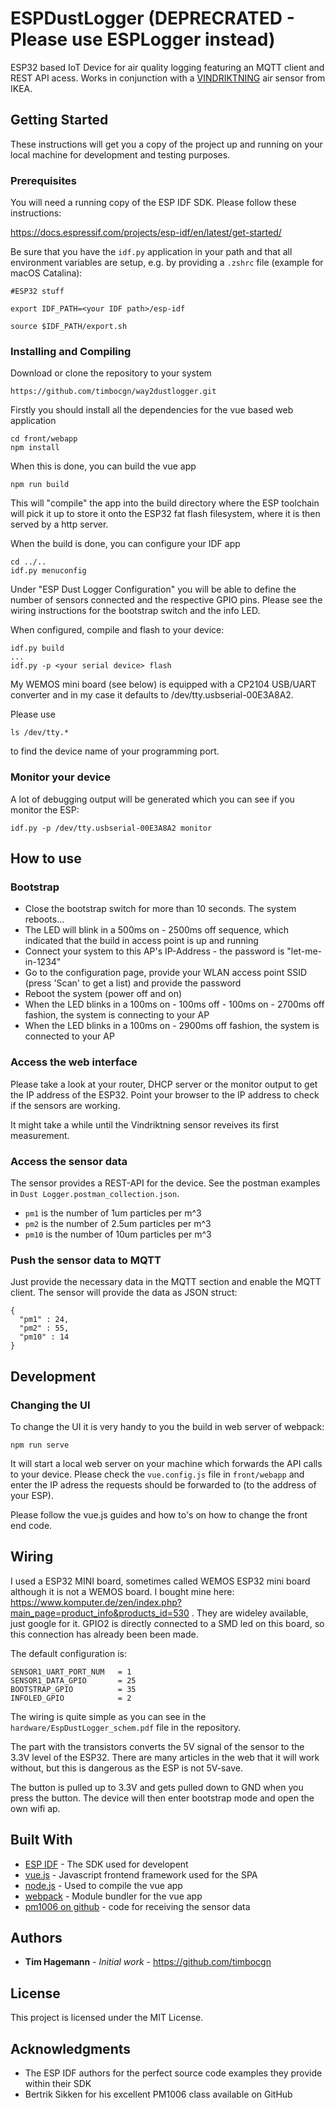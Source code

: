 # ESPDustLogger (DEPRECRATED - Please use ESPLogger instead)

ESP32 based IoT Device for air quality logging featuring an MQTT client and REST API acess. Works in conjunction with a [VINDRIKTNING](https://www.ikea.com/de/de/p/vindriktning-luftqualitaetssensor-70498242/) air sensor from IKEA.
    
## Getting Started

These instructions will get you a copy of the project up and running on your local machine for development and testing purposes. 

### Prerequisites

You will need a running copy of the ESP IDF SDK. Please follow these instructions:

https://docs.espressif.com/projects/esp-idf/en/latest/get-started/

Be sure that you have the `idf.py` application in your path and that all environment variables are setup, e.g. by providing a `.zshrc` file (example for macOS Catalina):

```
#ESP32 stuff

export IDF_PATH=<your IDF path>/esp-idf

source $IDF_PATH/export.sh
```

### Installing and Compiling

Download or clone the repository to your system

```
https://github.com/timbocgn/way2dustlogger.git
```

Firstly you should install all the dependencies for the vue based web application

```
cd front/webapp
npm install
```

When this is done, you can build the vue app

```
npm run build
```

This will "compile" the app into the build directory where the ESP toolchain will pick it up to store it onto the ESP32 fat flash filesystem, where it is then served by a http server.

When the build is done, you can configure your IDF app

```
cd ../..
idf.py menuconfig
```

Under "ESP Dust Logger Configuration" you will be able to define the number of sensors connected and the respective GPIO pins. Please see the wiring instructions for the bootstrap switch and the info LED.

When configured, compile and flash to your device:

```
idf.py build
...
idf.py -p <your serial device> flash
```

My WEMOS mini board (see below) is equipped with a CP2104 USB/UART converter and in my case it defaults to /dev/tty.usbserial-00E3A8A2. 

Please use 
```
ls /dev/tty.*
```
to find the device name of your programming port.

### Monitor your device

A lot of debugging output will be generated which you can see if you monitor the ESP:

```
idf.py -p /dev/tty.usbserial-00E3A8A2 monitor
```

## How to use

### Bootstrap

* Close the bootstrap switch for more than 10 seconds. The system reboots...
* The LED will blink in a 500ms on - 2500ms off sequence, which indicated that the build in access point is up and running
* Connect your system to this AP's IP-Address - the password is "let-me-in-1234"
* Go to the configuration page, provide your WLAN access point SSID (press 'Scan' to get a list) and provide the password
* Reboot the system (power off and on)
* When the LED blinks in a 100ms on - 100ms off - 100ms on - 2700ms off fashion, the system is connecting to your AP
* When the LED blinks in a 100ms on - 2900ms off fashion, the system is connected to your AP

### Access the web interface

Please take a look at your router, DHCP server or the monitor output to get the IP address of the ESP32. Point your browser to the IP address to check if the sensors are working. 

It might take a while until the Vindriktning sensor reveives its first measurement.

### Access the sensor data 

The sensor provides a REST-API for the device. See the postman examples in `Dust Logger.postman_collection.json`.

* `pm1` is the number of 1um particles per m^3
* `pm2` is the number of 2.5um particles per m^3
* `pm10` is the number of 10um particles per m^3

### Push the sensor data to MQTT

Just provide the necessary data in the MQTT section and enable the MQTT client. The sensor will provide the data as JSON struct:

```
{
  "pm1" : 24,
  "pm2" : 55,
  "pm10" : 14
}
```

## Development

### Changing the UI

To change the UI it is very handy to you the build in web server of webpack:

```
npm run serve
```

It will start a local web server on your machine which forwards the API calls to your device. Please check the `vue.config.js` file in `front/webapp` and enter the IP adress the requests should be forwarded to (to the address of your ESP).

Please follow the vue.js guides and how to's on how to change the front end code.

## Wiring

I used a ESP32 MINI board, sometimes called WEMOS ESP32 mini board although it is not a WEMOS board. I bought mine here: https://www.komputer.de/zen/index.php?main_page=product_info&products_id=530 . They are wideley available, just google for it. GPIO2 is directly connected to a SMD led on this board, so this connection has already been been made.

The default configuration is:

```
SENSOR1_UART_PORT_NUM   = 1 
SENSOR1_DATA_GPIO       = 25
BOOTSTRAP_GPIO          = 35
INFOLED_GPIO            = 2
```

The wiring is quite simple as you can see in the `hardware/EspDustLogger_schem.pdf` file in the repository.

The part with the transistors converts the 5V signal of the sensor to the 3.3V level of the ESP32. There are many articles in the web that it will work without, but this is dangerous as the ESP is not 5V-save.

The button is pulled up to 3.3V and gets pulled down to GND when you press the button. The device will then enter bootstrap mode and open the own wifi ap.

## Built With

* [ESP IDF](https://www.espressif.com/en/products/software/esp-sdk/overview) - The SDK used for developent
* [vue.js](https://vuejs.org) - Javascript frontend framework used for the SPA
* [node.js](https://nodejs.org/en/) - Used to compile the vue app
* [webpack](https://webpack.js.org) - Module bundler for the vue app
* [pm1006 on github](https://github.com/bertrik/pm1006) - code for receiving the sensor data

	

## Authors

* **Tim Hagemann** - *Initial work* - https://github.com/timbocgn

## License

This project is licensed under the MIT License.

## Acknowledgments

* The ESP IDF authors for the perfect source code examples they provide within their SDK
* Bertrik Sikken for his excellent PM1006 class available on GitHub


